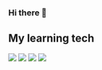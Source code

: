 ### Hi there 👋

<h2> My learning tech</h2>
<img src="https://img.shields.io/badge/Git-F05032?style=flat-square&logo=git&logoColor=white"/>
<img src="https://img.shields.io/badge/HTML5-E34F26?style=flat-square&logo=html5&logoColor=white"/>
<img src="https://img.shields.io/badge/java-007396?style=flat-square&logo=java&logoColor=white"/>

<img src="https://img.shields.io/badge/Visual Studio Code-007ACC?style=flat-square&logo=Visual Studio Code&logoColor=white"/>
